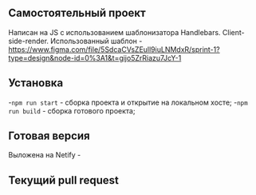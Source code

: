 ## Самостоятельный проект
Написан на JS с использованием шаблонизатора Handlebars. Client-side-render.
Использованный шаблон - https://www.figma.com/file/5SdcaCVsZEull9iuLNMdxR/sprint-1?type=design&node-id=0%3A1&t=gijo5ZrRiazu7JcY-1
## Установка
-`npm run start` - сборка проекта и открытие на локальном хосте;
-`npm run build` - сборка готового проекта;

## Готовая версия
Выложена на Netify - 

## Текущий pull request